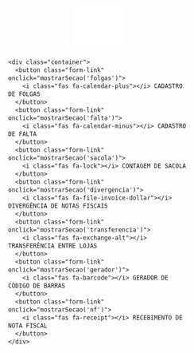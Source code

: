 
<html lang="pt-BR">
<head>
  <meta charset="UTF-8" />
  <meta name="viewport" content="width=device-width, initial-scale=1.0"/>
  <title>GERENCIAL HS - Sistema Unificado</title>
  <link rel="stylesheet" href="https://cdnjs.cloudflare.com/ajax/libs/font-awesome/6.5.0/css/all.min.css" />
  <script src="https://unpkg.com/@ericblade/quagga2@1.2.7/dist/quagga.min.js"></script>
  <script src="https://cdn.jsdelivr.net/npm/dynamsoft-javascript-barcode@9.6.21/dist/dbr.js"></script>
  <style>
    * {
      box-sizing: border-box;
    }

    body {
      font-family: Arial, sans-serif;
      background-color: #000;
      color: #fff;
      margin: 0;
      padding: 0;
      display: flex;
      flex-direction: column;
      align-items: center;
      min-height: 100vh;
    }

    .logo-topo {
      width: 100px;
      height: auto;
      margin: 30px 0 10px;
    }

    .container {
      width: 100%;
      max-width: 900px;
      background-color: #2c2c2c;
      padding: 40px 30px;
      border-radius: 12px;
      box-shadow: 0 0 10px rgba(0,0,0,0.5);
      margin-bottom: 20px;
    }

    .form-link {
      display: flex;
      align-items: center;
      justify-content: center;
      background-color: #4CAF50;
      color: white;
      padding: 15px;
      margin: 10px 0;
      border-radius: 6px;
      font-size: 16px;
      text-decoration: none;
      transition: background-color 0.3s ease;
      cursor: pointer;
      border: none;
      width: 100%;
    }

    .form-link:hover {
      background-color: #45a049;
    }

    .form-link i {
      margin-right: 10px;
    }

    .back-button {
      position: fixed;
      top: 20px;
      left: 20px;
      background-color: #4CAF50;
      color: white;
      border: none;
      padding: 10px 15px;
      border-radius: 6px;
      cursor: pointer;
      font-size: 14px;
      z-index: 1000;
      display: none;
      transition: background-color 0.3s ease;
    }

    .back-button:hover {
      background-color: #45a049;
    }

    .back-button.show {
      display: block;
    }

    .form-container {
      max-width: 600px;
      background: #1e1e1e;
      padding: 30px;
      border-radius: 8px;
      box-shadow: 0 2px 10px rgba(0, 0, 0, 0.3);
      color: white;
      margin: 0 auto;
    }

    .form-container h1, .form-container h2 {
      text-align: center;
      color: white;
      margin-bottom: 30px;
    }

    .form-group {
      margin-bottom: 20px;
    }

    label {
      font-size: 14px;
      font-weight: 600;
      display: block;
      margin-bottom: 5px;
      color: #ccc;
    }

    .question-title {
      font-size: 16px;
      font-weight: bold;
      color: white;
      margin-bottom: 5px;
      display: block;
    }

    input, select, textarea {
      width: 100%;
      padding: 12px;
      font-size: 14px;
      border: 1px solid #444;
      border-radius: 4px;
      background-color: #2a2a2a;
      color: white;
      box-sizing: border-box;
    }

    input:focus, select:focus, textarea:focus {
      outline: none;
      border-color: #673ab7;
      box-shadow: 0 0 0 2px rgba(103, 58, 183, 0.2);
    }

    button {
      background-color: #673ab7;
      color: white;
      border: none;
      padding: 12px 20px;
      border-radius: 4px;
      font-size: 16px;
      cursor: pointer;
      font-weight: 600;
      transition: background-color 0.3s;
    }

    button:hover {
      background-color: #5e35b1;
    }

    .submit-buttons {
      display: flex;
      justify-content: space-between;
      margin-top: 20px;
      gap: 10px;
    }

    .submit-button,
    .clear-button {
      padding: 12px 20px;
      font-size: 14px;
      font-weight: 600;
      border: none;
      border-radius: 4px;
      cursor: pointer;
      flex: 1;
    }

    .submit-button {
      background-color: #673ab7;
      color: white;
    }

    .clear-button {
      background-color: #5f6368;
      color: white;
    }

    .submit-button:hover {
      background-color: #5e35b1;
    }

    .clear-button:hover {
      background-color: #3c4043;
    }

    .gerador-section .form-container {
      background-color: #1e1e1e;
      color: white;
      max-width: 800px;
    }

    .gerador-section .input-area, .gerador-section .output-area {
      background: #1e1e1e;
      color: white;
    }

    .gerador-section .input-area textarea {
      background-color: #2a2a2a;
      color: white;
      border-color: #444;
    }

    .controls {
      display: flex;
      gap: 10px;
      margin: 20px 0;
      flex-wrap: wrap;
    }

    .controls button {
      flex: 1;
      min-width: 120px;
    }

    .gerador-section .controls button:nth-child(1) { background-color: #4CAF50; }
    .gerador-section .controls button:nth-child(1):hover { background-color: #45a049; }
    .gerador-section .controls button:nth-child(2) { background-color: #f44336; }
    .gerador-section .controls button:nth-child(2):hover { background-color: #d32f2f; }
    .gerador-section .controls button:nth-child(3) { background-color: #ff9800; }
    .gerador-section .controls button:nth-child(3):hover { background-color: #e68a00; }
    .gerador-section .controls button:nth-child(4) { background-color: #2196F3; }
    .gerador-section .controls button:nth-child(4):hover { background-color: #0b7dda; }

    .gerador-section h1, .gerador-section h2 {
      color: white;
    }

    .gerador-section .example-title {
      color: #ccc;
    }

    .gerador-section .barcode-count {
      color: white;
    }

    .barcode-container {
      display: grid;
      grid-template-columns: repeat(auto-fit, minmax(200px, 1fr));
      gap: 15px;
      margin-top: 20px;
    }

    .barcode-item {
      background: #2a2a2a;
      border: 1px solid #444;
      padding: 10px;
      border-radius: 4px;
      text-align: center;
    }

    svg text {
      fill: white !important;
    }

    #success-message, #error-message {
      display: none;
      padding: 12px;
      margin-top: 20px;
      border-radius: 4px;
      text-align: center;
      font-weight: 500;
    }

    #success-message {
      background-color: #e8f5e8;
      color: #137333;
      border: 1px solid #ceead6;
    }

    #error-message {
      background-color: #fce8e6;
      color: #d93025;
      border: 1px solid #f9dedc;
    }

    .loading {
      text-align: center;
      font-style: italic;
      margin-top: 10px;
      color: #1a73e8;
    }

    .loading-overlay {
      display: none;
      position: fixed;
      top: 0;
      left: 0;
      right: 0;
      bottom: 0;
      background-color: rgba(0, 0, 0, 0.5);
      color: white;
      justify-content: center;
      align-items: center;
      flex-direction: column;
      z-index: 1000;
    }

    .spinner {
      border: 4px solid transparent;
      border-top: 4px solid #fff;
      border-radius: 50%;
      width: 40px;
      height: 40px;
      animation: spin 2s linear infinite;
    }

    @keyframes spin {
      0% { transform: rotate(0deg); }
      100% { transform: rotate(360deg); }
    }

    .barcode-count {
      font-size: 16px;
      margin-top: 10px;
      font-weight: bold;
      color: white;
    }

    .count-number {
      color: #ea4335;
      font-weight: bold;
    }

    .required-star {
      color: #ea4335;
    }

    .hidden {
      display: none;
    }

    .logout {
      text-align: right;
      margin-bottom: 10px;
    }

    .logout button {
      padding: 8px 16px;
      background-color: #5f6368;
      font-size: 14px;
    }

    .history button {
      background-color: #ea4335;
      margin-top: 15px;
    }

    .logo {
      display: block;
      margin: 20px auto 10px;
      max-width: 80px;
    }

    #reader {
      width: 100%;
      max-width: 350px;
      height: 240px;
      margin: 10px auto;
      position: relative;
    }

    #interactive.viewport {
      position: relative;
      width: 100%;
      height: 100%;
    }

    canvas, video {
      max-width: 100%;
      width: 100% !important;
      height: auto !important;
    }

    footer {
      text-align: center;
      font-size: 14px;
      color: #ccc;
      background-color: #2c2c2c;
      padding: 15px;
      border-radius: 6px;
      margin: 20px auto;
      max-width: 900px;
      width: 100%;
    }

    .section {
      display: none;
      width: 100%;
      padding: 20px;
      justify-content: center;
      align-items: center;
      flex-direction: column;
    }

    .section.active {
      display: flex;
    }

    .checkbox-label {
      font-size: 14px;
      display: flex;
      align-items: center;
      gap: 8px;
      margin-bottom: 20px;
    }

    input[readonly] {
      background-color: #2a2a2a;
      color: #bbb;
    }

    #grupo-tamanho-g {
      display: none;
    }

    #scanner {
      width: 100%;
      height: 100vh;
      position: fixed;
      top: 0;
      left: 0;
      z-index: 1000;
      display: none;
      justify-content: center;
      align-items: center;
      flex-direction: column;
      background-color: transparent;
    }

    @media print {
      .back-button,
      .input-area,
      .no-print,
      button,
      .controls,
      .example-title {
        display: none !important;
      }

      .output-area {
        width: 100%;
        background: none;
        box-shadow: none;
        padding: 0;
        margin: 0;
      }

      .barcode-container {
        display: grid;
        grid-template-columns: repeat(3, 1fr);
        gap: 10px;
        margin: 0;
      }

      .barcode-item {
        margin: 0;
        padding: 5px;
        box-shadow: none;
        background: none;
        break-inside: avoid;
        page-break-inside: avoid;
      }

      svg {
        background: none;
      }

      svg text {
        fill: black !important;
        font-size: 14px !important;
      }
    }

    @media (max-width: 768px) {
      .form-container {
        margin: 20px 10px;
        padding: 20px;
      }
      
      .submit-buttons {
        flex-direction: column;
        gap: 10px;
      }
      
      .controls {
        flex-direction: column;
      }
      
      .controls button {
        margin: 5px 0;
      }
      
      .container {
        padding: 20px 15px;
      }
    }
  </style>
</head>
<body>
  <button class="back-button" id="backButton" onclick="voltarHome()">
    <i class="fas fa-arrow-left"></i> Voltar à Home
  </button>

  <div id="home" class="section active">
    <img src="logo.png" alt="Logo HS" class="logo-topo" />
    
    <div class="container">
      <button class="form-link" onclick="mostrarSecao('folgas')">
        <i class="fas fa-calendar-plus"></i> CADASTRO DE FOLGAS
      </button>
      <button class="form-link" onclick="mostrarSecao('falta')">
        <i class="fas fa-calendar-minus"></i> CADASTRO DE FALTA
      </button>
      <button class="form-link" onclick="mostrarSecao('sacola')">
        <i class="fas fa-lock"></i> CONTAGEM DE SACOLA
      </button>
      <button class="form-link" onclick="mostrarSecao('divergencia')">
        <i class="fas fa-file-invoice-dollar"></i> DIVERGÊNCIA DE NOTAS FISCAIS
      </button>
      <button class="form-link" onclick="mostrarSecao('transferencia')">
        <i class="fas fa-exchange-alt"></i> TRANSFERÊNCIA ENTRE LOJAS
      </button>
      <button class="form-link" onclick="mostrarSecao('gerador')">
        <i class="fas fa-barcode"></i> GERADOR DE CÓDIGO DE BARRAS
      </button>
      <button class="form-link" onclick="mostrarSecao('nf')">
        <i class="fas fa-receipt"></i> RECEBIMENTO DE NOTA FISCAL
      </button>
    </div>
  </div>

  <div id="folgas" class="section">
    <div class="form-container">
      <img src="logo.png" alt="Logo" class="logo">
      <h2>Cadastro de Folga Funcionários</h2>
      <form id="form-folgas" method="POST" action="https://script.google.com/macros/library/d/1KJTfJ78TzOQ7h1ToGaAYNTt1TNMiBhsYKKKAN9eIrZQdp0rCFEo0m_Xd/175">
        <div class="form-group">
          <label for="filial-folgas">Filial</label>
          <select id="filial-folgas" name="filial" required onchange="atualizarFuncionarios()">
            <option value="">Selecione uma filial</option>
            <option value="ARTUR">ARTUR</option>
            <option value="FLORIANO">FLORIANO</option>
            <option value="JOTA">JOTA</option>
            <option value="MODA">MODA</option>
            <option value="PONTO">PONTO</option>
          </select>
        </div>

        <div class="form-group">
          <label for="funcionario-folgas">Funcionário</label>
          <select id="funcionario-folgas" name="funcionario" required>
            <option value="">Selecione a filial primeiro</option>
          </select>
        </div>

        <div class="form-group">
          <label for="dataTrabalho-folgas">Dia Trabalhado</label>
          <input type="date" id="dataTrabalho-folgas" name="dataTrabalho" required>
        </div>

        <div class="form-group">
          <label for="motivo-folgas">Motivo da Folga</label>
          <select id="motivo-folgas" name="motivo" required>
            <option value="">Selecione um motivo</option>
            <option value="DOMINGO">DOMINGO</option>
            <option value="FERIADO">FERIADO</option>
            <option value="OUTROS">OUTROS</option>
          </select>
        </div>

        <div class="form-group" id="motivoOutros-folgas" style="display: none;">
          <label for="outrosMotivo-folgas">Especificar o Motivo</label>
          <input type="text" id="outrosMotivo-folgas" name="outrosMotivo" placeholder="Escreva o motivo">
        </div>

        <div class="form-group">
          <label for="dataFolga-folgas">Data da Folga</label>
          <input type="date" id="dataFolga-folgas" name="dataFolga" required>
        </div>

        <button type="submit">Enviar</button>
      </form>
    </div>
  </div>

  <div id="falta" class="section">
    <div class="form-container">
      <img src="logo.png" alt="Logo" class="logo">
      <h2>Cadastro de Falta</h2>
      <form id="form-falta">
        <div class="form-group">
          <label for="filial-falta">Filial <span class="required-star">*</span></label>
          <select id="filial-falta" name="filial" required>
            <option value="">Selecione uma filial</option>
            <option value="ARTUR">ARTUR</option>
            <option value="FLORIANO">FLORIANO</option>
            <option value="JOTA">JOTA</option>
            <option value="MODA">MODA</option>
            <option value="PONTO">PONTO</option>
          </select>
        </div>

        <div class="form-group">
          <label for="funcionario-falta">Funcionário <span class="required-star">*</span></label>
          <select id="funcionario-falta" name="funcionario" required>
            <option value="">Selecione um funcionário</option>
          </select>
        </div>

        <div class="form-group">
          <label for="data-falta">Data da Falta <span class="required-star">*</span></label>
          <input type="date" id="data-falta" name="data_falta" required>
        </div>

        <div class="form-group">
          <label for="motivo-falta">Motivo <span class="required-star">*</span></label>
          <select id="motivo-falta" name="motivo" required>
            <option value="">Selecione um motivo</option>
            <option value="ATESTADO MÉDICO">ATESTADO MÉDICO</option>
            <option value="FALTA INJUSTIFICADA">FALTA INJUSTIFICADA</option>
          </select>
        </div>

        <div class="form-group" id="dias-afastamento-container" style="display: none;">
          <label for="observacao-falta">Dias de afastamento (caso atestado)</label>
          <textarea id="observacao-falta" name="observacao" rows="4" placeholder="Ex: 3 DIAS 12/04 A 14/04"></textarea>
        </div>

        <button type="submit">Enviar</button>
      </form>
    </div>
  </div>

  <div id="sacola" class="section">
    <div class="form-container">
      <img src="logo.png" alt="Logo" class="logo">
      <h2>Contagem de Sacola</h2>
      <form id="form-sacola">
        <div class="form-group">
          <label for="filial">Filial <span class="required-star">*</span></label>
          <select id="filial" name="filial" required>
            <option value="">Selecione uma filial</option>
            <option value="ARTUR">ARTUR</option>
            <option value="FLORIANO">FLORIANO</option>
            <option value="JOTA">JOTA</option>
            <option value="MODA">MODA</option>
            <option value="PONTO">PONTO</option>
          </select>
        </div>

        <div class="form-group">
          <label for="data-contagem">Data da Contagem <span class="required-star">*</span></label>
          <input type="text" id="data-contagem" name="data_contagem" readonly required>
        </div>

        <div class="form-group">
          <label for="sacola-p">Sacola P <span class="required-star">*</span></label>
          <input type="number" id="sacola-p" name="sacola_p" placeholder="Quantidade" min="0" required>
        </div>

        <div class="form-group">
          <label for="envelope-p">Envelope P <span class="required-star">*</span></label>
          <input type="number" id="envelope-p" name="envelope_p" placeholder="Quantidade" min="0" required>
        </div>

        <div class="form-group">
          <label for="sacola-m">Sacola M <span class="required-star">*</span></label>
          <input type="number" id="sacola-m" name="sacola_m" placeholder="Quantidade" min="0" required>
        </div>

        <div class="form-group">
          <label for="envelope-m">Envelope M <span class="required-star">*</span></label>
          <input type="number" id="envelope-m" name="envelope_m" placeholder="Quantidade" min="0" required>
        </div>

        <div class="form-group checkbox-label">
          <input type="checkbox" id="mostrar-g" onclick="toggleCamposG()">
          <label for="mostrar-g">Possui Sacola e Envelope G</label>
        </div>

        <div id="grupo-tamanho-g">
          <div class="form-group">
            <label for="sacola-g">Sacola G <span class="required-star">*</span></label>
            <input type="number" id="sacola-g" name="sacola_g" placeholder="Quantidade" min="0">
          </div>
          <div class="form-group">
            <label for="envelope-g">Envelope G <span class="required-star">*</span></label>
            <input type="number" id="envelope-g" name="envelope_g" placeholder="Quantidade" min="0">
          </div>
        </div>

        <button type="submit" id="btn-enviar">Enviar</button>
      </form>
    </div>
  </div>

  <div id="divergencia" class="section">
    <div class="form-container">
      <img src="logo.png" alt="Logo" class="logo">
      <h2>Divergências em Notas Fiscais</h2>
      <form id="formulario-divergencia" onsubmit="enviarFormularioDivergencia(event)">
        <div class="form-group">
          <label>Filial</label>
          <select name="filial" required>
            <option value="">Selecione uma filial</option>
            <option value="ARTUR">ARTUR</option>
            <option value="FLORIANO">FLORIANO</option>
            <option value="JOTA">JOTA</option>
            <option value="MODA">MODA</option>
            <option value="PONTO">PONTO</option>
          </select>
        </div>

        <div class="form-group">
          <label>Transportadora</label>
          <select name="transportadora" id="transportadora-div" required>
            <option value="BRASPRESS">BRASPRESS</option>
            <option value="OUTROS">OUTROS</option>
          </select>
        </div>

        <div class="form-group" id="outrosTransportadoraDiv" style="display: none;">
          <label for="outraTransportadoraDiv">Qual é a Transportadora?</label>
          <input type="text" id="outraTransportadoraDiv" name="outraTransportadora">
        </div>

        <div class="form-group">
          <label for="dataRecebimentoDiv">Data de Recebimento</label>
          <input type="date" id="dataRecebimentoDiv" name="dataRecebimento" required>
        </div>

        <div class="form-group">
          <label for="notaFiscalDiv">Número da Nota Fiscal</label>
          <input type="text" id="notaFiscalDiv" name="notaFiscal" required>
        </div>

        <div class="form-group">
          <label for="serieNotaDiv">Série da Nota Fiscal</label>
          <input type="text" id="serieNotaDiv" name="serieNota" required>
        </div>

        <div class="form-group">
          <label for="referenciaDiv">Referência</label>
          <input type="text" id="referenciaDiv" name="referencia" maxlength="4" required>
        </div>

        <div class="form-group">
          <label for="corDiv">Cor</label>
          <input type="text" id="corDiv" name="cor" maxlength="6" required>
        </div>

        <div class="form-group">
          <label for="tamanhoDiv">Tamanho</label>
          <input type="text" id="tamanhoDiv" name="tamanho" maxlength="3" required>
        </div>

        <div class="form-group">
          <label for="quantidadeDiv">Quantidade</label>
          <input type="number" id="quantidadeDiv" name="quantidade" required>
        </div>

        <div class="form-group">
          <label>Divergência</label>
          <select name="divergencia" required>
            <option value="">Selecione uma opção</option>
            <option value="MERCADORIA PASSANDO">MERCADORIA PASSANDO</option>
            <option value="MERCADORIA FALTANDO">MERCADORIA FALTANDO</option>
          </select>
        </div>

        <div class="form-group">
          <button type="submit">Enviar</button>
        </div>
      </form>

      <div id="loadingMessageDiv" class="loading" style="display: none;">
        Enviando... Por favor, aguarde.
      </div>
    </div>
  </div>

  <div id="transferencia" class="section">
    <div class="form-container">
      <img src="logo.png" alt="Logo" class="logo">
      <h1>TRANSFERÊNCIA ENTRE LOJAS</h1>

      <form id="transfer-form">
        <div class="form-group">
          <div class="question-title">Email da filial de origem:(Preenchimento automatico) <span class="required-star">*</span></div>
          <input type="email" name="email" id="email-trans" required readonly>
        </div>

        <div class="form-group">
          <div class="question-title">FILIAL ORIGEM <span class="required-star">*</span></div>
          <select name="filialOrigem" id="filial-origem" required onchange="atualizarEmailTrans()">
            <option value="" disabled selected>Selecione</option>
            <option value="ARTUR">ARTUR</option>
            <option value="FLORIANO">FLORIANO</option>
            <option value="JOTA">JOTA</option>
            <option value="MODA">MODA</option>
            <option value="PONTO">PONTO</option>
            <option value="JA">JA</option>
            <option value="JE">JE</option>
          </select>
        </div>

        <div class="form-group">
          <div class="question-title">FILIAL DESTINO <span class="required-star">*</span></div>
          <select name="filialDestino" id="filial-destino" required>
            <option value="" disabled selected>Selecione</option>
            <option value="ARTUR">ARTUR</option>
            <option value="FLORIANO">FLORIANO</option>
            <option value="JOTA">JOTA</option>
            <option value="MODA">MODA</option>
            <option value="PONTO">PONTO</option>
            <option value="JA">JA</option>
            <option value="JE">JE</option>
          </select>
        </div>

        <div class="form-group">
          <div class="question-title">MERCADORIAS QUE ESTÃO SAINDO <span class="required-star">*</span></div>
          <textarea name="mercadorias" id="mercadorias-trans" required placeholder="Inclua aqui os códigos de barras." oninput="contarLinhasTrans()"></textarea>
        </div>

        <div id="barcode-count-trans" class="barcode-count">Total de itens: <span id="total-itens-trans" class="count-number">0</span></div>

        <div id="success-message-trans" style="display: none; background-color: #e8f5e8; color: #137333; padding: 12px; margin-top: 20px; border-radius: 4px; text-align: center; border: 1px solid #ceead6;">Transferência enviada com sucesso!</div>
        <div id="error-message-trans" style="display: none; background-color: #fce8e6; color: #d93025; padding: 12px; margin-top: 20px; border-radius: 4px; text-align: center; border: 1px solid #f9dedc;"></div>

        <div class="submit-buttons">
          <button type="reset" class="clear-button">Limpar formulário</button>
          <button type="submit" class="submit-button" id="submit-button-trans">Enviar</button>
        </div>
      </form>

      <div id="numero-transferencia" style="display: none; margin-top: 20px; font-size: 18px; text-align: center;">
        Número da transferência: <strong id="transfer-id"></strong>
      </div>
    </div>

    <div class="loading-overlay" id="loading-overlay-trans">
      <div class="loading-content">
        <div class="spinner"></div>
        <h3>Processando sua transferência...</h3>
        <p>Aguarde enquanto enviamos os dados.</p>
      </div>
    </div>
  </div>

  <div id="gerador" class="section gerador-section">
    <div class="form-container">
      <img src="logo.png" alt="Logo" class="logo">
      <h1>Gerador de Códigos de Barras em Lote - EAN13</h1>

      <div class="input-area">
        <h2>Cole seus códigos (um por linha):</h2>
        <textarea id="codigos-barras" placeholder="Cole aqui vários códigos EAN13, um por linha&#10;Exemplo:&#10;7891000315507&#10;7891910000197&#10;7891234567890"></textarea>

        <div class="controls">
          <button onclick="gerarTodosBarras()">Gerar Códigos</button>
          <button onclick="limparTudoBarras()">Limpar Tudo</button>
          <button onclick="copiarCodigosBarras()">Copiar Códigos</button>
          <button onclick="window.print()">Imprimir Códigos</button>
        </div>

        <div class="example-title">Exemplos (não são apagados ao limpar):</div>
      </div>

      <div class="output-area">
        <h2>Códigos Gerados:</h2>
        <div id="barcodes" class="barcode-container"></div>
      </div>
    </div>
  </div>

  <div id="nf" class="section">
    <div class="form-container">
      <img src="logo.png" alt="Logo" class="logo">
      
      <div id="login-nf">
        <h2>Login da Filial</h2>
        <label for="codigo-nf">Código da Filial</label>
        <input type="text" id="codigo-nf" placeholder="Digite sua senha" />
        <button onclick="entrarNF()">Entrar</button>
      </div>

      <div id="principal-nf" class="hidden">
        <div class="logout">
          <button onclick="sairNF()">Sair</button>
        </div>
        <h2>Consulta de Nota Fiscal</h2>
        <label for="chave-nf">Chave de Acesso (44 dígitos)</label>
        <input type="text" id="chave-nf" placeholder="Digite a chave completa" maxlength="44" />
        <button onclick="abrirLeitorNF()">📷 Ler Código de Barras</button>

        <div id="scanner"></div>

        <button onclick="consultarNotaNF()">Consultar</button>
        <div id="loading-nf" class="loading hidden">⏳ Consultando nota fiscal...</div>
        <div id="resultado-nf" class="result hidden"></div>
        <div id="erro-nf" style="color: #d93025; margin-top: 10px; font-size: 14px;"></div>

        <div class="history">
          <h3>Histórico da Filial</h3>
          <ul id="historicoLista-nf"></ul>
          <button onclick="limparHistoricoLocalNF()">🗑 Limpar Histórico Local</button>
        </div>
      </div>
    </div>
  </div>

  <footer>HS Operações © 2025 - Todos os direitos reservados</footer>

  <script>
    Dynamsoft.DBR.BarcodeScanner.license = "DLS2eyJoYW5kc2hha2VDb2RlIjoiMTA0NDIzNjk5LU1UQTBOREl6TmprNUxYZGxZaTFVY21saGJGQnliMm8iLCJtYWluU2VydmVyVVJMIjoiaHR0cHM6Ly9tZGxzLmR5bmFtc29mdG9ubGluZS5jb20iLCJvcmdhbml6YXRpb25JRCI6IjEwNDQyMzY5OSIsInN0YW5kYnlTZXJ2ZXJVUkwiOiJodHRwczovL3NkbHMuZHluYW1zb2Z0b25saW5lLmNvbSIsImNoZWNrQ29kZSI6MTEzNzY0MDQxN30=";

    function mostrarSecao(secaoId) {
      const secoes = document.querySelectorAll(".section");
      secoes.forEach(secao => secao.classList.remove('active'));
      
      document.getElementById(secaoId).classList.add('active');
      document.getElementById('backButton').classList.add('show');
      window.scrollTo({ top: 0, behavior: 'smooth' });
    }

    function voltarHome() {
      const secoes = document.querySelectorAll(".section");
      secoes.forEach(secao => secao.classList.remove('active'));
      
      document.getElementById('home').classList.add('active');
      document.getElementById('backButton').classList.remove('show');
      window.scrollTo({ top: 0, behavior: 'smooth' });
    }

    const funcionariosPorFilial = {
      "ARTUR": ["LUCILENE", "POLIANA"],
      "FLORIANO": ["IOLANDA", "MEIRE", "SARA"],
      "JOTA": ["BRUNO", "CARINA", "DENISE", "FABIOLA", "INGRID", "MARCOS", "RAYSSA", "VERA"],
      "MODA": ["ANA CLARA", "DAIANE", "JAIRLY", "JÉSSICA", "MARCIA", "MARIA"],
      "PONTO": ["BARBARA", "DANIELA", "EVANEUZA", "ISADORA", "PAULA", "PRISCILA", "SÔNIA", "SUELI"]
    };

    function atualizarFuncionarios() {
      const filialSelecionada = document.getElementById('filial-folgas').value;
      const funcionarioSelect = document.getElementById('funcionario-folgas');
      funcionarioSelect.innerHTML = "<option value=''>Selecione um funcionário</option>";

      if (filialSelecionada && funcionariosPorFilial[filialSelecionada]) {
        funcionariosPorFilial[filialSelecionada].forEach(function(funcionario) {
          const option = document.createElement("option");
          option.value = funcionario;
          option.textContent = funcionario;
          funcionarioSelect.appendChild(option);
        });
      }
    }

    document.getElementById('dataTrabalho-folgas').addEventListener('change', function() {
      const motivoSelect = document.getElementById('motivo-folgas');
      if (motivoSelect.value !== '') {
        verificarMotivo();
      }
    });

    document.getElementById('motivo-folgas').addEventListener('change', verificarMotivo);

    function verificarMotivo() {
      const motivo = document.getElementById('motivo-folgas').value;
      const dataTrabalhoInput = document.getElementById("dataTrabalho-folgas");
      const dataFolgaInput = document.getElementById("dataFolga-folgas");
      const motivoOutrosField = document.getElementById("motivoOutros-folgas");

      if (!dataTrabalhoInput.value) {
        alert("Selecione primeiro o 'Dia Trabalhado'! ");
        document.getElementById('motivo-folgas').value = '';
        return;
      }

      const dataTrabalho = new Date(dataTrabalhoInput.value + 'T00:00:00');
      const maxDate = new Date(dataTrabalho);

      if (motivo === "DOMINGO") {
        maxDate.setDate(dataTrabalho.getDate() + 7);
      } else if (motivo === "FERIADO" || motivo === "OUTROS") {
        maxDate.setDate(dataTrabalho.getDate() + 60);
      }

      dataFolgaInput.min = dataTrabalho.toISOString().split('T')[0];
      dataFolgaInput.max = maxDate.toISOString().split('T')[0];

      motivoOutrosField.style.display = motivo === "OUTROS" ? "block" : "none";
      
      if (motivo === "OUTROS") {
        document.getElementById('outrosMotivo-folgas').required = true;
      } else {
        document.getElementById('outrosMotivo-folgas').required = false;
      }
    }

    document.getElementById("form-folgas").addEventListener("submit", function (event) {
      event.preventDefault();
      const formData = new FormData(this);

      fetch(this.action, {
        method: "POST",
        body: formData
      })
        .then(response => response.text())
        .then(data => {
          alert("Folga cadastrada com sucesso!");
          this.reset();
          document.getElementById("funcionario-folgas").innerHTML = '<option value="">Selecione a filial primeiro</option>';
          document.getElementById("motivoOutros-folgas").style.display = "none";
        })
        .catch(error => alert("Erro ao enviar os dados!"));
    });

    const filialSelectFalta = document.getElementById('filial-falta');
    const funcionarioSelectFalta = document.getElementById('funcionario-falta');
    const motivoSelectFalta = document.getElementById('motivo-falta');
    const diasContainer = document.getElementById('dias-afastamento-container');
    const formFalta = document.getElementById('form-falta');
    const submitButtonFalta = formFalta.querySelector('button[type="submit"]');

    filialSelectFalta.addEventListener('change', () => {
      const selecionada = filialSelectFalta.value;
      funcionarioSelectFalta.innerHTML = '<option value="">Selecione um funcionário</option>';
      if (funcionariosPorFilial[selecionada]) {
        funcionariosPorFilial[selecionada].forEach(nome => {
          const option = document.createElement('option');
          option.value = nome;
          option.textContent = nome;
          funcionarioSelectFalta.appendChild(option);
        });
      }
    });

    motivoSelectFalta.addEventListener('change', () => {
      diasContainer.style.display = motivoSelectFalta.value === 'ATESTADO MÉDICO' ? 'block' : 'none';
    });

    formFalta.addEventListener('submit', e => {
      e.preventDefault();
      submitButtonFalta.disabled = true;

      const data = new FormData(formFalta);
     const dataFaltaInput = document.getElementById('data-falta');
const val = dataFaltaInput.value;
if (!val) {
  alert("Informe a Data da Falta.");
  submitButtonFalta.disabled = false;
  return;
}
const [yyyy, mm, dd] = val.split('-'); // "2025-08-26"
const dataFormatada = `${dd}/${mm}/${yyyy}`;
data.set("data_falta", dataFormatada);


      fetch('https://script.google.com/macros/s/AKfycbxu_jVaotWytMOQh4UCZetFZFOxgk5ePrOkaviDd-qKNPiu2_8BjCaNczAVZzaDwAbj/exec', {
        method: 'POST',
        body: data
      })
      .then(res => res.text())
      .then(() => {
        alert("Falta cadastrada com sucesso!");
        formFalta.reset();
        diasContainer.style.display = 'none';
        submitButtonFalta.disabled = false;
      })
      .catch(() => {
        alert("Erro ao registrar a falta. Tente novamente.");
        submitButtonFalta.disabled = false;
      });
    });

    function toggleCamposG() {
      const grupoG = document.getElementById("grupo-tamanho-g");
      const checkbox = document.getElementById("mostrar-g");
      grupoG.style.display = checkbox.checked ? "block" : "none";
    }

    function getDataHoraAtualBR() {
      const agora = new Date();
      return agora.toLocaleString('pt-BR', { timeZone: 'America/Sao_Paulo' });
    }

    function preencherDataSacola() {
      document.getElementById("data-contagem").value = getDataHoraAtualBR();
    }

    document.getElementById("form-sacola").addEventListener("submit", async function (e) {
      e.preventDefault();

      const checkboxG = document.getElementById("mostrar-g");
      const sacolaG = document.getElementById("sacola-g");
      const envelopeG = document.getElementById("envelope-g");

      if (checkboxG.checked) {
        if (sacolaG.value === "" || envelopeG.value === "") {
          alert("Preencha os campos de Sacola G e Envelope G.");
          return;
        }
      }

      const botao = document.getElementById("btn-enviar");
      botao.disabled = true;

      document.getElementById("data-contagem").value = getDataHoraAtualBR();

      const form = e.target;
      const formData = new FormData(form);

      try {
        const response = await fetch("https://script.google.com/macros/s/AKfycbxu_jVaotWytMOQh4UCZetFZFOxgk5ePrOkaviDd-qKNPiu2_8BjCaNczAVZzaDwAbj/exec", {
          method: "POST",
          body: formData
        });

        const resText = await response.text();
        alert("Contagem registrada com sucesso!");
        form.reset();
        toggleCamposG();
        document.getElementById("data-contagem").value = getDataHoraAtualBR();
      } catch (err) {
        alert("Erro ao registrar os dados. Tente novamente.");
        console.error("Erro:", err);
      } finally {
        botao.disabled = false;
      }
    });

    let isSubmittingDiv = false;

    document.getElementById('transportadora-div').addEventListener('change', function() {
      const outrosDiv = document.getElementById('outrosTransportadoraDiv');
      if (this.value === 'OUTROS') {
        outrosDiv.style.display = 'block';
        document.getElementById('outraTransportadoraDiv').required = true;
      } else {
        outrosDiv.style.display = 'none';
        document.getElementById('outraTransportadoraDiv').required = false;
      }
    });

    function enviarFormularioDivergencia(event) {
      event.preventDefault();

      if (isSubmittingDiv) {
        return;
      }

      isSubmittingDiv = true;

      const button = event.target.querySelector("button[type='submit']");
      const loadingMessage = document.getElementById("loadingMessageDiv");

      button.disabled = true;
      button.textContent = "Enviando...";

      loadingMessage.style.display = "block";

      var form = document.getElementById("formulario-divergencia");
      var formData = new FormData(form);

      fetch("https://script.google.com/macros/s/AKfycbw5xq6i5Qoc0s3f-ZaQ6FCZdsjXrC_my8d0tmgr756hWZQqT9Olu9DjsGOYwTlvnBQA/exec", {
        method: "POST",
        body: formData
      })
      .then(response => response.json())
      .then(data => {
        alert("SUA DIVERGÊNCIA FOI ENVIADA COM SUCESSO, AGRADECEMOS SEU APOIO");
        form.reset();
        document.getElementById('outrosTransportadoraDiv').style.display = 'none';
      })
      .catch(error => {
        alert("Erro ao enviar o formulário. Tente novamente.");
      })
      .finally(() => {
        setTimeout(() => {
          button.disabled = false;
          button.textContent = "Enviar";
          isSubmittingDiv = false;
          loadingMessage.style.display = "none";
        }, 100);
      });
    }

    function atualizarEmailTrans() {
      const filialOrigem = document.getElementById('filial-origem').value;
      const filialDestinoSelect = document.getElementById('filial-destino');
      const emailPorFilial = {
        ARTUR: "heringarturmachado@gmail.com",
        FLORIANO: "hs.uberlandia.floriano@gmail.com",
        JOTA: "brunohenzo09@gmail.com",
        MODA: "dlaire28@gmail.com",
        PONTO: "soniameiry@gmail.com",
        JA: "jaugustocoliveira@terra.com.br",
        JE: "jeoliveira1966@gmail.com"
      };
      document.getElementById('email-trans').value = emailPorFilial[filialOrigem] || "";

      Array.from(filialDestinoSelect.options).forEach(option => {
        option.disabled = option.value === filialOrigem;
      });

      if (filialDestinoSelect.value === filialOrigem) {
        filialDestinoSelect.value = "";
      }
    }

    function contarLinhasTrans() {
      const mercadorias = document.getElementById('mercadorias-trans').value;
      const linhas = mercadorias.split('\n').filter(linha => linha.trim() !== '');
      document.getElementById('total-itens-trans').textContent = linhas.length;
    }

    document.getElementById('transfer-form').addEventListener('submit', function (event) {
      event.preventDefault();
      enviarFormularioTrans();
    });

    function enviarFormularioTrans() {
      const form = document.getElementById('transfer-form');
      if (!form.checkValidity()) {
        mostrarMensagemErroTrans("Por favor, preencha todos os campos obrigatórios!");
        return;
      }

      const formData = new FormData(form);
      const data = new URLSearchParams(formData).toString();

      document.getElementById('loading-overlay-trans').style.display = 'flex';

      fetch("https://script.google.com/macros/s/AKfycbxu_jVaotWytMOQh4UCZetFZFOxgk5ePrOkaviDd-qKNPiu2_8BjCaNczAVZzaDwAbj/exec", {
        method: "POST",
        headers: { "Content-Type": "application/x-www-form-urlencoded" },
        body: data
      })
      .then(response => response.json())
      .then(responseData => {
        document.getElementById('loading-overlay-trans').style.display = 'none';

        if (responseData.numeroTransferencia) {
          mostrarMensagemSucessoTrans();
          exibirNumeroTransferencia(responseData.numeroTransferencia);
          setTimeout(limparFormularioTrans, 5000);
        } else {
          mostrarMensagemErroTrans("Erro ao enviar: Resposta inválida do servidor.");
        }
      })
      .catch(error => {
        document.getElementById('loading-overlay-trans').style.display = 'none';
        mostrarMensagemErroTrans("Erro ao enviar o formulário. Tente novamente.");
      });
    }

    function mostrarMensagemSucessoTrans() {
      document.getElementById('success-message-trans').style.display = 'block';
      document.getElementById('error-message-trans').style.display = 'none';
    }

    function mostrarMensagemErroTrans(mensagem) {
      document.getElementById('error-message-trans').innerHTML = mensagem;
      document.getElementById('error-message-trans').style.display = 'block';
      document.getElementById('success-message-trans').style.display = 'none';
    }

    function exibirNumeroTransferencia(numero) {
      document.getElementById('numero-transferencia').style.display = 'block';
      document.getElementById('transfer-id').textContent = numero;
    }

    function limparFormularioTrans() {
      document.getElementById('transfer-form').reset();
      document.getElementById('numero-transferencia').style.display = 'none';
      document.getElementById('total-itens-trans').textContent = '0';
      contarLinhasTrans();
    }

    function generateEAN13(code, skipValidation = false) {
      if (!/^\d{12,13}$/.test(code)) {
        throw new Error(`Código inválido: "${code}" - Deve conter 12 ou 13 dígitos`);
      }

      if (code.length === 12) {
        code += calculateChecksum(code);
      } else if (!skipValidation && calculateChecksum(code.substring(0, 12)) != code[12]) {
        throw new Error(`Dígito verificador inválido para código: "${code}"`);
      }

      const patterns = {
        L: ["0001101","0011001","0010011","0111101","0100011","0110001","0101111","0111011","0110111","0001011"],
        G: ["0100111","0110011","0011011","0100001","0011101","0111001","0000101","0010001","0001001","0010111"],
        R: ["1110010","1100110","1101100","1000010","1011100","1001110","1010000","1000100","1001000","1110100"]
      };

      const structure = ["LLLLLL","LLGLGG","LLGGLG","LLGGGL","LGLLGG","LGGLLG","LGGGLL","LGLGLG","LGLGGL","LGGLGL"];
      const firstDigit = parseInt(code[0]);
      const pattern = structure[firstDigit];

      let barcode = "101";
      for (let i = 1; i <= 6; i++) {
        const digit = parseInt(code[i]);
        barcode += patterns[pattern[i - 1]][digit];
      }

      barcode += "01010";

      for (let i = 7; i <= 12; i++) {
        const digit = parseInt(code[i]);
        barcode += patterns.R[digit];
      }

      barcode += "101";

      return {
        code: code,
        binary: barcode
      };
    }

    function calculateChecksum(code) {
      let sum = 0;
      for (let i = 0; i < 12; i++) {
        const digit = parseInt(code[i]);
        sum += (i % 2 === 0) ? digit * 1 : digit * 3;
      }
      return (10 - (sum % 10)) % 10;
    }

    function renderBarcode(barcodeData, container) {
      const binary = barcodeData.binary;
      const code = barcodeData.code;
      const width = 2;
      const height = 60;
      const margin = 10;
      const fontSize = 14;

      const svg = document.createElementNS("http://www.w3.org/2000/svg", "svg");
      const totalWidth = (binary.length * width) + (margin * 2);
      const totalHeight = height + fontSize + 15;

      svg.setAttribute("width", totalWidth);
      svg.setAttribute("height", totalHeight);
      svg.setAttribute("class", "barcode-svg");

      let x = margin;
      for (let i = 0; i < binary.length; i++) {
        if (binary[i] === '1') {
          const rect = document.createElementNS("http://www.w3.org/2000/svg", "rect");
          rect.setAttribute("x", x);
          rect.setAttribute("y", margin);
          rect.setAttribute("width", width);
          rect.setAttribute("height", height);
          rect.setAttribute("fill", "#000");
          svg.appendChild(rect);
        }
        x += width;
      }

      const text = document.createElementNS("http://www.w3.org/2000/svg", "text");
      text.setAttribute("x", totalWidth / 2);
      text.setAttribute("y", totalHeight - 5);
      text.setAttribute("text-anchor", "middle");
      text.setAttribute("font-size", fontSize);
      text.setAttribute("font-family", "monospace");
      text.setAttribute("fill", "white");
      text.textContent = code;
      svg.appendChild(text);

      const item = document.createElement("div");
      item.className = "barcode-item";
      item.appendChild(svg);
      container.appendChild(item);
    }

    function gerarTodosBarras() {
      const input = document.getElementById("codigos-barras").value.trim();
      const container = document.getElementById("barcodes");
      container.innerHTML = '';

      if (!input) {
        alert("Por favor, cole alguns códigos EAN13 no campo de texto.");
        return;
      }

      const codigos = input.split('\n').map(line => line.trim()).filter(line => line.length > 0);
      let successCount = 0;
      let errorCount = 0;
      const errorMessages = [];

      codigos.forEach((codigo, index) => {
        try {
          const barcode = generateEAN13(codigo, true);
          renderBarcode(barcode, container);
          successCount++;
        } catch (error) {
          errorCount++;
          errorMessages.push(`Linha ${index + 1}: ${error.message}`);
          const errorDiv = document.createElement("div");
          errorDiv.className = "barcode-item no-print";
          errorDiv.style.color = "red";
          errorDiv.textContent = `Erro: ${codigo} - ${error.message}`;
          container.appendChild(errorDiv);
        }
      });

      if (errorCount > 0) {
        alert(`Foram gerados ${successCount} códigos com sucesso.\n\nErros encontrados (${errorCount}):\n${errorMessages.join('\n')}`);
      } else if (successCount > 0) {
        alert(`Todos os ${successCount} códigos foram gerados com sucesso!`);
      }
    }

    function limparTudoBarras() {
      document.getElementById("codigos-barras").value = '';
      document.getElementById("barcodes").innerHTML = '';
    }

    function copiarCodigosBarras() {
      const input = document.getElementById("codigos-barras");
      input.select();
      document.execCommand('copy');
      alert("Códigos copiados para a área de transferência!");
    }

    const URL_SCRIPT = "https://script.google.com/macros/s/AKfycbwfoYOgleHUcmbr_1B8tV_NG6cEZxcHm5zBSrJ0ItgRV_Cp7tumh3GjBzsvzTSNJ5sbmA/exec";
    const filiaisValidas = ["293", "488", "287", "288", "761"];
    let scannerInstance = null;

    function entrarNF() {
      const codigo = document.getElementById('codigo-nf').value.trim();
      if (!codigo || !filiaisValidas.includes(codigo)) {
        alert("Código de filial inválido.");
        return;
      }
      localStorage.setItem('filial', codigo);
      document.getElementById('login-nf').classList.add('hidden');
      document.getElementById('principal-nf').classList.remove('hidden');
      carregarHistoricoNF(codigo);
    }

    function sairNF() {
      localStorage.removeItem('filial');
      document.getElementById('login-nf').classList.remove('hidden');
      document.getElementById('principal-nf').classList.add('hidden');
      document.getElementById('codigo-nf').value = '';
    }

    function limparHistoricoLocalNF() {
      const senha = prompt("Digite a senha para limpar o histórico:");
      if (senha !== "hs") {
        alert("Senha incorreta. Operação cancelada.");
        return;
      }
      const filial = localStorage.getItem('filial');
      localStorage.removeItem(`historico_${filial}`);
      document.getElementById('historicoLista-nf').innerHTML = '';
      alert("Histórico local apagado.");
    }

    function consultarNotaNF() {
      const filial = localStorage.getItem('filial');
      const chaveInput = document.getElementById('chave-nf');
      const chave = chaveInput.value.trim();
      const resultado = document.getElementById('resultado-nf');
      const erro = document.getElementById('erro-nf');
      const loading = document.getElementById('loading-nf');

      resultado.classList.add('hidden');
      erro.innerText = '';

      if (!filial || chave.length !== 44) {
        erro.innerText = 'Preencha corretamente a chave com 44 dígitos.';
        return;
      }

      const historico = JSON.parse(localStorage.getItem(`historico_${filial}`)) || [];
      if (historico.some(h => h.chave === chave)) {
        erro.innerText = 'Essa chave já foi consultada anteriormente!';
        return;
      }

      loading.classList.remove('hidden');

      fetch(`${URL_SCRIPT}?chave=${chave}&filial=${filial}`)
        .then(res => res.json())
        .then(data => {
          if (data.success) {
            resultado.classList.remove('hidden');
            resultado.innerHTML = `
              <p><strong>Número da NF:</strong> ${data.data.numeroNF}</p>
              <p><strong>Valor Total:</strong> ${data.data.valorTotal}</p>
              <p><strong>Quantidade Total:</strong> ${data.data.quantidadeTotal}</p>
              <p><strong>Status:</strong> ✅ ${data.data.status}</p>
            `;
            historico.push({ chave, dataHora: new Date().toISOString(), ...data.data });
            localStorage.setItem(`historico_${filial}`, JSON.stringify(historico));
            carregarHistoricoNF(filial);
          } else {
            erro.innerText = data.message || 'Erro ao buscar nota fiscal.';
          }
        })
        .catch(() => erro.innerText = 'Erro de comunicação com o servidor.')
        .finally(() => {
          loading.classList.add('hidden');
          chaveInput.value = '';
        });
    }

    function carregarHistoricoNF(filial) {
      const lista = document.getElementById('historicoLista-nf');
      const historico = JSON.parse(localStorage.getItem(`historico_${filial}`)) || [];
      lista.innerHTML = '';
      if (historico.length === 0) {
        lista.innerHTML = '<li>Nenhum histórico local encontrado.</li>';
        return;
      }
      historico.slice().reverse().forEach(item => {
        const data = new Date(item.dataHora).toLocaleDateString('pt-BR');
        lista.innerHTML += `<li>${data} - NF ${item.numeroNF} - ${item.valorTotal} - ${item.quantidadeTotal} itens</li>`;
      });
    }

    async function abrirLeitorNF() {
      const chaveInput = document.getElementById("chave-nf");
      const scannerDiv = document.getElementById("scanner");

      if (chaveInput.value.trim() !== '') {
        alert("Limpe o campo antes de escanear outro código.");
        return;
      }

      try {
        if (scannerInstance) {
          await scannerInstance.destroyContext();
          scannerInstance = null;
        }

        scannerDiv.style.display = "flex";
        scannerInstance = await Dynamsoft.DBR.BarcodeScanner.createInstance();
        await scannerInstance.updateRuntimeSettings("speed");

        scannerInstance.onFrameRead = results => {
          for (let result of results) {
            const codigo = result.barcodeText;
            if (codigo.length >= 44) {
              chaveInput.value = codigo.substring(0, 44);
              scannerInstance.hide();
              scannerInstance.stop();
              scannerDiv.style.display = "none";
              return;
            }
          }
        };

        await scannerInstance.show(scannerDiv);
      } catch (ex) {
        alert("Erro ao iniciar o leitor: " + ex.message);
        scannerDiv.style.display = "none";
      }
    }

    window.addEventListener('load', function () {
      const filial = localStorage.getItem('filial');
      if (filial) {
        document.getElementById('login-nf').classList.add('hidden');
        document.getElementById('principal-nf').classList.remove('hidden');
        carregarHistoricoNF(filial);
      }
    });

    document.addEventListener('DOMContentLoaded', function() {
      const observer = new MutationObserver(function(mutations) {
        mutations.forEach(function(mutation) {
          if (mutation.type === 'attributes' && mutation.attributeName === 'class') {
            const target = mutation.target;
            if (target.id === 'sacola' && target.classList.contains('active')) {
              preencherDataSacola();
            }
          }
        });
      });

      document.querySelectorAll('.section').forEach(function(section) {
        observer.observe(section, { attributes: true });
      });
    });
  </script>
</body>
</html>
